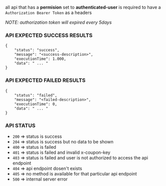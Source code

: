 all api that has a **permision** set to **authenticated-user** is required to have a `Authorization Bearer Token` as a headers

*NOTE: authorization token will expired every 5days*


### API EXPECTED SUCCESS RESULTS
```
{
    "status": "success",
    "message": "<success-description>",
    "executionTime": 1.000,
    "data": " ... "
}
```


### API EXPECTED FAILED RESULTS
```
{
    "status": "failed",
    "message": "<failed-description>",
    "executionTime": 0,
    "data": " ... "
}
```


### API STATUS
* `200` => status is success
* `204` => status is success but no data to be shown
* `400` => status is failed
* `401` => status is failed and invalid x-coupon-key
* `403` => status is failed and user is not authorized to access the api endpoint
* `404` => api endpoint dosen't exists
* `405` => no method is available for that particular api endpoint
* `500` => internal server error
